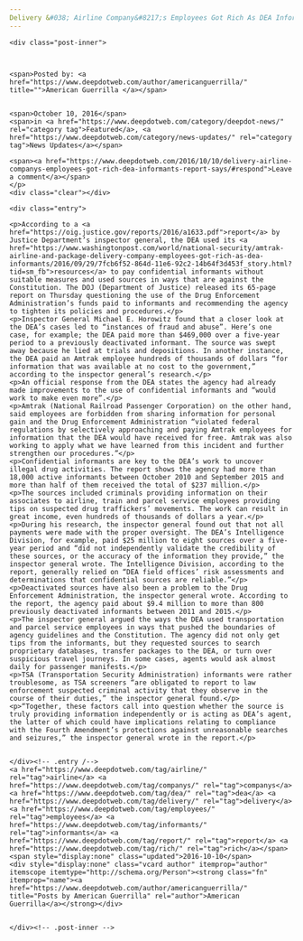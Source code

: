 ```yaml
---
Delivery &#038; Airline Company&#8217;s Employees Got Rich As DEA Informants, Report Says"
---
```

<article class="post-listing post-15744 post type-post status-publish format-standard has-post-thumbnail hentry  tag-airline tag-companys tag-dea tag-delivery tag-employees tag-informants tag-report tag-rich">
    
    <div class="post-inner">
    
    
        
    <span>Posted by: <a href="https://www.deepdotweb.com/author/americanguerrilla/" title="">American Guerrilla </a></span>
    
    
    <span>October 10, 2016</span>
    <span>in <a href="https://www.deepdotweb.com/category/deepdot-news/" rel="category tag">Featured</a>, <a href="https://www.deepdotweb.com/category/news-updates/" rel="category tag">News Updates</a></span>
    
    <span><a href="https://www.deepdotweb.com/2016/10/10/delivery-airline-companys-employees-got-rich-dea-informants-report-says/#respond">Leave a comment</a></span>
    </p>
    <div class="clear"></div>
    
    <div class="entry">
    
    <p>According to a <a href="https://oig.justice.gov/reports/2016/a1633.pdf">report</a> by Justice Department’s inspector general, the DEA used its <a href="https://www.washingtonpost.com/world/national-security/amtrak-airline-and-package-delivery-company-employees-got-rich-as-dea-informants/2016/09/29/7fcb6f52-864d-11e6-92c2-14b64f3d453f_story.html?tid=sm_fb">resources</a> to pay confidential informants without suitable measures and used sources in ways that are against the Constitution. The DOJ (Department of Justice) released its 65-page report on Thursday questioning the use of the Drug Enforcement Administration’s funds paid to informants and recommending the agency to tighten its policies and procedures.</p>
    <p>Inspector General Michael E. Horowitz found that a closer look at the DEA’s cases led to “instances of fraud and abuse”. Here’s one case, for example; the DEA paid more than $469,000 over a five-year period to a previously deactivated informant. The source was swept away because he lied at trials and depositions. In another instance, the DEA paid an Amtrak employee hundreds of thousands of dollars “for information that was available at no cost to the government,” according to the inspector general’s research.</p>
    <p>An official response from the DEA states the agency had already made improvements to the use of confidential informants and “would work to make even more”.</p>
    <p>Amtrak (National Railroad Passenger Corporation) on the other hand, said employees are forbidden from sharing information for personal gain and the Drug Enforcement Administration “violated federal regulations by selectively approaching and paying Amtrak employees for information that the DEA would have received for free. Amtrak was also working to apply what we have learned from this incident and further strengthen our procedures.”</p>
    <p>Confidential informants are key to the DEA’s work to uncover illegal drug activities. The report shows the agency had more than 18,000 active informants between October 2010 and September 2015 and more than half of them received the total of $237 million.</p>
    <p>The sources included criminals providing information on their associates to airline, train and parcel service employees providing tips on suspected drug traffickers’ movements. The work can result in great income, even hundreds of thousands of dollars a year.</p>
    <p>During his research, the inspector general found out that not all payments were made with the proper oversight. The DEA’s Intelligence Division, for example, paid $25 million to eight sources over a five-year period and “did not independently validate the credibility of these sources, or the accuracy of the information they provide,” the inspector general wrote. The Intelligence Division, according to the report, generally relied on “DEA field offices’ risk assessments and determinations that confidential sources are reliable.”</p>
    <p>Deactivated sources have also been a problem to the Drug Enforcement Administration, the inspector general wrote. According to the report, the agency paid about $9.4 million to more than 800 previously deactivated informants between 2011 and 2015.</p>
    <p>The inspector general argued the ways the DEA used transportation and parcel service employees in ways that pushed the boundaries of agency guidelines and the Constitution. The agency did not only get tips from the informants, but they requested sources to search proprietary databases, transfer packages to the DEA, or turn over suspicious travel journeys. In some cases, agents would ask almost daily for passenger manifests.</p>
    <p>TSA (Transportation Security Administration) informants were rather troublesome, as TSA screeners “are obligated to report to law enforcement suspected criminal activity that they observe in the course of their duties,” the inspector general found.</p>
    <p>“Together, these factors call into question whether the source is truly providing information independently or is acting as DEA’s agent, the latter of which could have implications relating to compliance with the Fourth Amendment’s protections against unreasonable searches and seizures,” the inspector general wrote in the report.</p>
    
    
    </div><!-- .entry /-->
    <a href="https://www.deepdotweb.com/tag/airline/" rel="tag">airline</a> <a href="https://www.deepdotweb.com/tag/companys/" rel="tag">companys</a> <a href="https://www.deepdotweb.com/tag/dea/" rel="tag">dea</a> <a href="https://www.deepdotweb.com/tag/delivery/" rel="tag">delivery</a> <a href="https://www.deepdotweb.com/tag/employees/" rel="tag">employees</a> <a href="https://www.deepdotweb.com/tag/informants/" rel="tag">informants</a> <a href="https://www.deepdotweb.com/tag/report/" rel="tag">report</a> <a href="https://www.deepdotweb.com/tag/rich/" rel="tag">rich</a></span>				<span style="display:none" class="updated">2016-10-10</span>
    <div style="display:none" class="vcard author" itemprop="author" itemscope itemtype="http://schema.org/Person"><strong class="fn" itemprop="name"><a href="https://www.deepdotweb.com/author/americanguerrilla/" title="Posts by American Guerrilla" rel="author">American Guerrilla</a></strong></div>
    
    
    </div><!-- .post-inner -->
</article><!-- .post-listing -->

